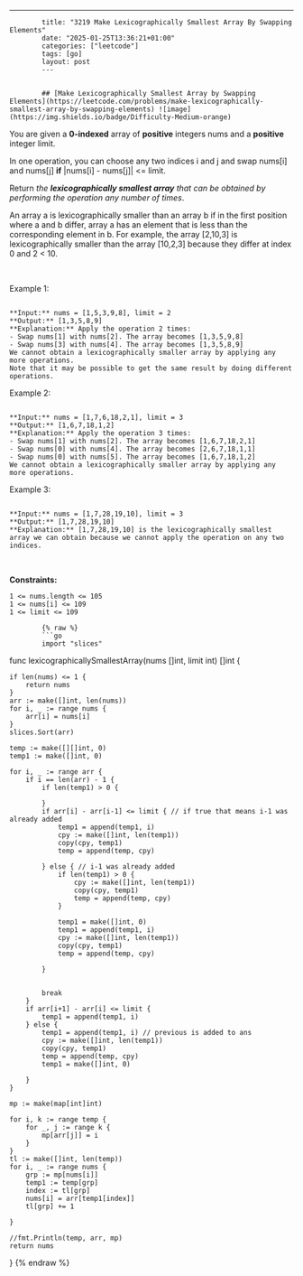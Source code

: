 ---
            title: "3219 Make Lexicographically Smallest Array By Swapping Elements"
            date: "2025-01-25T13:36:21+01:00"
            categories: ["leetcode"]
            tags: [go]
            layout: post
            ---
            

            ## [Make Lexicographically Smallest Array by Swapping Elements](https://leetcode.com/problems/make-lexicographically-smallest-array-by-swapping-elements) ![image](https://img.shields.io/badge/Difficulty-Medium-orange)

You are given a **0-indexed** array of **positive** integers nums and a **positive** integer limit.

In one operation, you can choose any two indices i and j and swap nums[i] and nums[j] **if** |nums[i] - nums[j]| <= limit.

Return *the **lexicographically smallest array** that can be obtained by performing the operation any number of times*.

An array a is lexicographically smaller than an array b if in the first position where a and b differ, array a has an element that is less than the corresponding element in b. For example, the array [2,10,3] is lexicographically smaller than the array [10,2,3] because they differ at index 0 and 2 < 10.

 

Example 1:

```

**Input:** nums = [1,5,3,9,8], limit = 2
**Output:** [1,3,5,8,9]
**Explanation:** Apply the operation 2 times:
- Swap nums[1] with nums[2]. The array becomes [1,3,5,9,8]
- Swap nums[3] with nums[4]. The array becomes [1,3,5,8,9]
We cannot obtain a lexicographically smaller array by applying any more operations.
Note that it may be possible to get the same result by doing different operations.

```

Example 2:

```

**Input:** nums = [1,7,6,18,2,1], limit = 3
**Output:** [1,6,7,18,1,2]
**Explanation:** Apply the operation 3 times:
- Swap nums[1] with nums[2]. The array becomes [1,6,7,18,2,1]
- Swap nums[0] with nums[4]. The array becomes [2,6,7,18,1,1]
- Swap nums[0] with nums[5]. The array becomes [1,6,7,18,1,2]
We cannot obtain a lexicographically smaller array by applying any more operations.

```

Example 3:

```

**Input:** nums = [1,7,28,19,10], limit = 3
**Output:** [1,7,28,19,10]
**Explanation:** [1,7,28,19,10] is the lexicographically smallest array we can obtain because we cannot apply the operation on any two indices.

```

 

**Constraints:**

	1 <= nums.length <= 105
	1 <= nums[i] <= 109
	1 <= limit <= 109

            {% raw %}
            ```go
            import "slices"

func lexicographicallySmallestArray(nums []int, limit int) []int {

    if len(nums) <= 1 {
        return nums
    }
    arr := make([]int, len(nums))
    for i, _ := range nums {
        arr[i] = nums[i]
    }
    slices.Sort(arr)

    temp := make([][]int, 0)
    temp1 := make([]int, 0)
    
    for i, _ := range arr {
        if i == len(arr) - 1 {
            if len(temp1) > 0 {

            }
            if arr[i] - arr[i-1] <= limit { // if true that means i-1 was already added
                temp1 = append(temp1, i)
                cpy := make([]int, len(temp1))
                copy(cpy, temp1)
                temp = append(temp, cpy)
                
            } else { // i-1 was already added
                if len(temp1) > 0 {
                    cpy := make([]int, len(temp1))
                    copy(cpy, temp1)
                    temp = append(temp, cpy)
                }
                
                temp1 = make([]int, 0)
                temp1 = append(temp1, i)
                cpy := make([]int, len(temp1))
                copy(cpy, temp1)
                temp = append(temp, cpy)

            }
            

            break
        }
        if arr[i+1] - arr[i] <= limit {
            temp1 = append(temp1, i)
        } else {
            temp1 = append(temp1, i) // previous is added to ans
            cpy := make([]int, len(temp1))
            copy(cpy, temp1)
            temp = append(temp, cpy)
            temp1 = make([]int, 0)
            
        }
    }

    mp := make(map[int]int)

    for i, k := range temp {
        for _, j := range k {
            mp[arr[j]] = i
        }
    }
    tl := make([]int, len(temp))
    for i, _ := range nums {
        grp := mp[nums[i]]
        temp1 := temp[grp]
        index := tl[grp]
        nums[i] = arr[temp1[index]]
        tl[grp] += 1

    }
    
    //fmt.Println(temp, arr, mp)
    return nums
}
            {% endraw %}
            